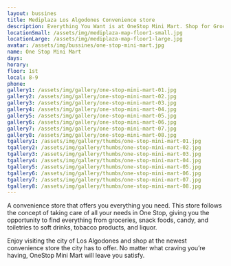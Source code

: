```yaml
---
layout: bussines
title: Mediplaza Los Algodones Convenience store  
description: Everything You Want is at OneStop Mini Mart. Shop for Groceries, Snacks, soft Drinks, cigarettes, Newspapers, and more. Now Open at Mediplaza Los Algodones in Mexico. 
locationSmall: /assets/img/mediplaza-map-floor1-small.jpg
locationLarge: /assets/img/mediplaza-map-floor1-large.jpg
avatar: /assets/img/bussines/one-stop-mini-mart.jpg
name: One Stop Mini Mart
days:
horary: 
floor: 1st
local: 8-9
phone: 
gallery1: /assets/img/gallery/one-stop-mini-mart-01.jpg
gallery2: /assets/img/gallery/one-stop-mini-mart-02.jpg
gallery3: /assets/img/gallery/one-stop-mini-mart-03.jpg
gallery4: /assets/img/gallery/one-stop-mini-mart-04.jpg
gallery5: /assets/img/gallery/one-stop-mini-mart-05.jpg
gallery6: /assets/img/gallery/one-stop-mini-mart-06.jpg
gallery7: /assets/img/gallery/one-stop-mini-mart-07.jpg
gallery8: /assets/img/gallery/one-stop-mini-mart-08.jpg
tgallery1: /assets/img/gallery/thumbs/one-stop-mini-mart-01.jpg
tgallery2: /assets/img/gallery/thumbs/one-stop-mini-mart-02.jpg
tgallery3: /assets/img/gallery/thumbs/one-stop-mini-mart-03.jpg
tgallery4: /assets/img/gallery/thumbs/one-stop-mini-mart-04.jpg
tgallery5: /assets/img/gallery/thumbs/one-stop-mini-mart-05.jpg
tgallery6: /assets/img/gallery/thumbs/one-stop-mini-mart-06.jpg
tgallery7: /assets/img/gallery/thumbs/one-stop-mini-mart-07.jpg
tgallery8: /assets/img/gallery/thumbs/one-stop-mini-mart-08.jpg
---
```

A convenience store that offers you everything you need. This store follows the concept of taking care of all your needs in One Stop, giving you the opportunity to find everything from groceries, snack foods, candy, and toiletries to soft drinks, tobacco products, and liquor.

Enjoy visiting the city of Los Algodones and shop at the newest convenience store the city has to offer. No matter what craving you’re having, OneStop Mini Mart will leave you satisfy. 